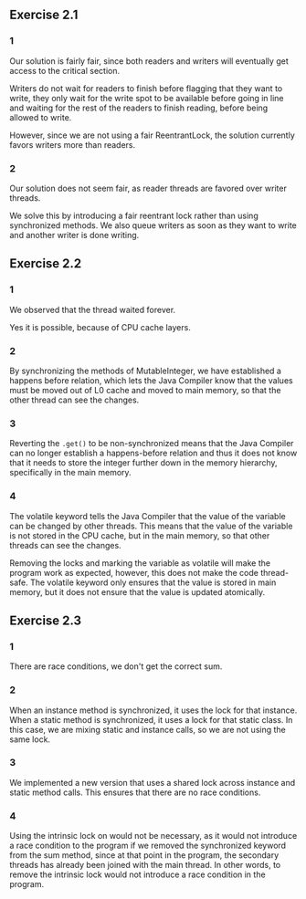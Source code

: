 ## Exercise 2.1

### 1

Our solution is fairly fair, since both readers and writers will eventually get access to the critical section.

Writers do not wait for readers to finish before flagging that they want to write, they only wait for the write spot to be available before going in line and waiting for the rest of the readers to finish reading, before being allowed to write.

However, since we are not using a fair ReentrantLock, the solution currently favors writers more than readers.


### 2

Our solution does not seem fair, as reader threads are favored over writer threads.

We solve this by introducing a fair reentrant lock rather than using synchronized methods. We also queue writers as soon as they want to write and another writer is done writing.

## Exercise 2.2

### 1

We observed that the thread waited forever.

Yes it is possible, because of CPU cache layers.

### 2

By synchronizing the methods of MutableInteger, we have established a happens before relation, which lets the Java Compiler know that the values must be moved out of L0 cache and moved to main memory, so that the other thread can see the changes.

### 3

Reverting the `.get()` to be non-synchronized means that the Java Compiler can no longer establish a happens-before relation and thus it does not know that it needs to store the integer further down in the memory hierarchy, specifically in the main memory.

### 4

The volatile keyword tells the Java Compiler that the value of the variable can be changed by other threads. This means that the value of the variable is not stored in the CPU cache, but in the main memory, so that other threads can see the changes.

Removing the locks and marking the variable as volatile will make the program work as expected, however, this does not make the code thread-safe. The volatile keyword only ensures that the value is stored in main memory, but it does not ensure that the value is updated atomically.

## Exercise 2.3

### 1

There are race conditions, we don't get the correct sum.

### 2

When an instance method is synchronized, it uses the lock for that instance.
When a static method is synchronized, it uses a lock for that static class. In this case, we are mixing static and instance calls, so we are not using the same lock.

### 3

We implemented a new version that uses a shared lock across instance and static method calls. This ensures that there are no race conditions.

### 4

Using the intrinsic lock on would not be necessary, as it would not introduce a race condition to the program if we removed the synchronized keyword from the sum method, since at that point in the program, the secondary threads has already been joined with the main thread. In other words, to remove the intrinsic lock would not introduce a race condition in the program.
